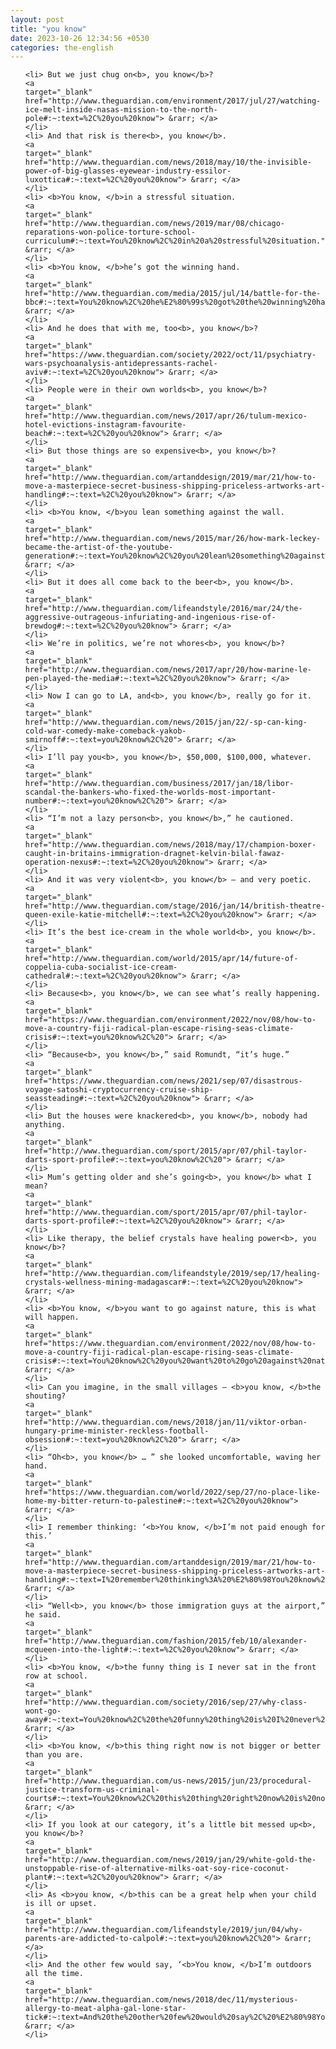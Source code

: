 ```yaml
---
layout: post
title: "you know"
date: 2023-10-26 12:34:56 +0530
categories: the-english
---
```

<ol>

    <li> But we just chug on<b>, you know</b>?
    <a 
    target="_blank" 
    href="http://www.theguardian.com/environment/2017/jul/27/watching-ice-melt-inside-nasas-mission-to-the-north-pole#:~:text=%2C%20you%20know"> &rarr; </a>
    </li>
    <li> And that risk is there<b>, you know</b>.
    <a 
    target="_blank" 
    href="http://www.theguardian.com/news/2018/may/10/the-invisible-power-of-big-glasses-eyewear-industry-essilor-luxottica#:~:text=%2C%20you%20know"> &rarr; </a>
    </li>
    <li> <b>You know, </b>in a stressful situation.
    <a 
    target="_blank" 
    href="http://www.theguardian.com/news/2019/mar/08/chicago-reparations-won-police-torture-school-curriculum#:~:text=You%20know%2C%20in%20a%20stressful%20situation."> &rarr; </a>
    </li>
    <li> <b>You know, </b>he’s got the winning hand.
    <a 
    target="_blank" 
    href="http://www.theguardian.com/media/2015/jul/14/battle-for-the-bbc#:~:text=You%20know%2C%20he%E2%80%99s%20got%20the%20winning%20hand."> &rarr; </a>
    </li>
    <li> And he does that with me, too<b>, you know</b>?
    <a 
    target="_blank" 
    href="https://www.theguardian.com/society/2022/oct/11/psychiatry-wars-psychoanalysis-antidepressants-rachel-aviv#:~:text=%2C%20you%20know"> &rarr; </a>
    </li>
    <li> People were in their own worlds<b>, you know</b>?
    <a 
    target="_blank" 
    href="http://www.theguardian.com/news/2017/apr/26/tulum-mexico-hotel-evictions-instagram-favourite-beach#:~:text=%2C%20you%20know"> &rarr; </a>
    </li>
    <li> But those things are so expensive<b>, you know</b>?
    <a 
    target="_blank" 
    href="http://www.theguardian.com/artanddesign/2019/mar/21/how-to-move-a-masterpiece-secret-business-shipping-priceless-artworks-art-handling#:~:text=%2C%20you%20know"> &rarr; </a>
    </li>
    <li> <b>You know, </b>you lean something against the wall.
    <a 
    target="_blank" 
    href="http://www.theguardian.com/news/2015/mar/26/how-mark-leckey-became-the-artist-of-the-youtube-generation#:~:text=You%20know%2C%20you%20lean%20something%20against%20the%20wall."> &rarr; </a>
    </li>
    <li> But it does all come back to the beer<b>, you know</b>.
    <a 
    target="_blank" 
    href="http://www.theguardian.com/lifeandstyle/2016/mar/24/the-aggressive-outrageous-infuriating-and-ingenious-rise-of-brewdog#:~:text=%2C%20you%20know"> &rarr; </a>
    </li>
    <li> We’re in politics, we’re not whores<b>, you know</b>?
    <a 
    target="_blank" 
    href="http://www.theguardian.com/news/2017/apr/20/how-marine-le-pen-played-the-media#:~:text=%2C%20you%20know"> &rarr; </a>
    </li>
    <li> Now I can go to LA, and<b>, you know</b>, really go for it.
    <a 
    target="_blank" 
    href="http://www.theguardian.com/news/2015/jan/22/-sp-can-king-cold-war-comedy-make-comeback-yakob-smirnoff#:~:text=you%20know%2C%20"> &rarr; </a>
    </li>
    <li> I’ll pay you<b>, you know</b>, $50,000, $100,000, whatever.
    <a 
    target="_blank" 
    href="http://www.theguardian.com/business/2017/jan/18/libor-scandal-the-bankers-who-fixed-the-worlds-most-important-number#:~:text=you%20know%2C%20"> &rarr; </a>
    </li>
    <li> “I’m not a lazy person<b>, you know</b>,” he cautioned.
    <a 
    target="_blank" 
    href="http://www.theguardian.com/news/2018/may/17/champion-boxer-caught-in-britains-immigration-dragnet-kelvin-bilal-fawaz-operation-nexus#:~:text=%2C%20you%20know"> &rarr; </a>
    </li>
    <li> And it was very violent<b>, you know</b> – and very poetic.
    <a 
    target="_blank" 
    href="http://www.theguardian.com/stage/2016/jan/14/british-theatre-queen-exile-katie-mitchell#:~:text=%2C%20you%20know"> &rarr; </a>
    </li>
    <li> It’s the best ice-cream in the whole world<b>, you know</b>.
    <a 
    target="_blank" 
    href="http://www.theguardian.com/world/2015/apr/14/future-of-coppelia-cuba-socialist-ice-cream-cathedral#:~:text=%2C%20you%20know"> &rarr; </a>
    </li>
    <li> Because<b>, you know</b>, we can see what’s really happening.
    <a 
    target="_blank" 
    href="https://www.theguardian.com/environment/2022/nov/08/how-to-move-a-country-fiji-radical-plan-escape-rising-seas-climate-crisis#:~:text=you%20know%2C%20"> &rarr; </a>
    </li>
    <li> “Because<b>, you know</b>,” said Romundt, “it’s huge.”
    <a 
    target="_blank" 
    href="https://www.theguardian.com/news/2021/sep/07/disastrous-voyage-satoshi-cryptocurrency-cruise-ship-seassteading#:~:text=%2C%20you%20know"> &rarr; </a>
    </li>
    <li> But the houses were knackered<b>, you know</b>, nobody had anything.
    <a 
    target="_blank" 
    href="http://www.theguardian.com/sport/2015/apr/07/phil-taylor-darts-sport-profile#:~:text=you%20know%2C%20"> &rarr; </a>
    </li>
    <li> Mum’s getting older and she’s going<b>, you know</b> what I mean?
    <a 
    target="_blank" 
    href="http://www.theguardian.com/sport/2015/apr/07/phil-taylor-darts-sport-profile#:~:text=%2C%20you%20know"> &rarr; </a>
    </li>
    <li> Like therapy, the belief crystals have healing power<b>, you know</b>?
    <a 
    target="_blank" 
    href="http://www.theguardian.com/lifeandstyle/2019/sep/17/healing-crystals-wellness-mining-madagascar#:~:text=%2C%20you%20know"> &rarr; </a>
    </li>
    <li> <b>You know, </b>you want to go against nature, this is what will happen.
    <a 
    target="_blank" 
    href="https://www.theguardian.com/environment/2022/nov/08/how-to-move-a-country-fiji-radical-plan-escape-rising-seas-climate-crisis#:~:text=You%20know%2C%20you%20want%20to%20go%20against%20nature%2C%20this%20is%20what%20will%20happen."> &rarr; </a>
    </li>
    <li> Can you imagine, in the small villages – <b>you know, </b>the shouting?
    <a 
    target="_blank" 
    href="http://www.theguardian.com/news/2018/jan/11/viktor-orban-hungary-prime-minister-reckless-football-obsession#:~:text=you%20know%2C%20"> &rarr; </a>
    </li>
    <li> “Oh<b>, you know</b> … ” she looked uncomfortable, waving her hand.
    <a 
    target="_blank" 
    href="https://www.theguardian.com/world/2022/sep/27/no-place-like-home-my-bitter-return-to-palestine#:~:text=%2C%20you%20know"> &rarr; </a>
    </li>
    <li> I remember thinking: ‘<b>You know, </b>I’m not paid enough for this.’
    <a 
    target="_blank" 
    href="http://www.theguardian.com/artanddesign/2019/mar/21/how-to-move-a-masterpiece-secret-business-shipping-priceless-artworks-art-handling#:~:text=I%20remember%20thinking%3A%20%E2%80%98You%20know%2C%20I%E2%80%99m%20not%20paid%20enough%20for%20this.%E2%80%99"> &rarr; </a>
    </li>
    <li> “Well<b>, you know</b> those immigration guys at the airport,” he said.
    <a 
    target="_blank" 
    href="http://www.theguardian.com/fashion/2015/feb/10/alexander-mcqueen-into-the-light#:~:text=%2C%20you%20know"> &rarr; </a>
    </li>
    <li> <b>You know, </b>the funny thing is I never sat in the front row at school.
    <a 
    target="_blank" 
    href="http://www.theguardian.com/society/2016/sep/27/why-class-wont-go-away#:~:text=You%20know%2C%20the%20funny%20thing%20is%20I%20never%20sat%20in%20the%20front%20row%20at%20school."> &rarr; </a>
    </li>
    <li> <b>You know, </b>this thing right now is not bigger or better than you are.
    <a 
    target="_blank" 
    href="http://www.theguardian.com/us-news/2015/jun/23/procedural-justice-transform-us-criminal-courts#:~:text=You%20know%2C%20this%20thing%20right%20now%20is%20not%20bigger%20or%20better%20than%20you%20are."> &rarr; </a>
    </li>
    <li> If you look at our category, it’s a little bit messed up<b>, you know</b>?
    <a 
    target="_blank" 
    href="http://www.theguardian.com/news/2019/jan/29/white-gold-the-unstoppable-rise-of-alternative-milks-oat-soy-rice-coconut-plant#:~:text=%2C%20you%20know"> &rarr; </a>
    </li>
    <li> As <b>you know, </b>this can be a great help when your child is ill or upset.
    <a 
    target="_blank" 
    href="http://www.theguardian.com/lifeandstyle/2019/jun/04/why-parents-are-addicted-to-calpol#:~:text=you%20know%2C%20"> &rarr; </a>
    </li>
    <li> And the other few would say, ‘<b>You know, </b>I’m outdoors all the time.
    <a 
    target="_blank" 
    href="http://www.theguardian.com/news/2018/dec/11/mysterious-allergy-to-meat-alpha-gal-lone-star-tick#:~:text=And%20the%20other%20few%20would%20say%2C%20%E2%80%98You%20know%2C%20I%E2%80%99m%20outdoors%20all%20the%20time."> &rarr; </a>
    </li>
